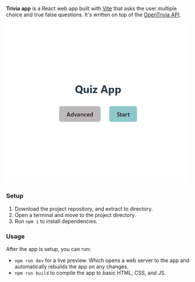 **Trivia app** is a React web app built with [Vite](https://vitejs.dev/) that asks the user multiple choice and true false questions.  It's written on top of the [OpenTrivia API](https://opentdb.com/api_config.php).

![Demo of the program](/public/demo.gif?raw=true)

### Setup
1. Download the project repository, and extract to directory.
2. Open a terminal and move to the project directory.
3. Run `npm i` to install dependencies.

### Usage
After the app is setup, you can run:
* `npm run dev` for a live preview.  Which opens a web server to the app and automatically rebuilds the app on any changes.
* `npm run build` to compile the app to basic HTML, CSS, and JS.